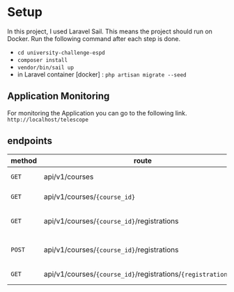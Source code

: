 

# Setup

In this project, I used Laravel Sail. This means the project should run on Docker. Run the following command after each step is done.


- ```cd university-challenge-espd```
- ```composer install```
- ```vendor/bin/sail up```
- in Laravel container [docker] : ```php artisan migrate --seed```

## Application Monitoring
For monitoring the Application you can go to the following link.
```http://localhost/telescope```

## endpoints
| method | route |about | parameters |
| -------------  | -------------  | ------------- | ------------- |
| ```GET```      | api/v1/courses | get list of courses | ------ |
| ```GET```      | api/v1/courses/```{course_id}``` | get single course | ------ |
| ```GET```      | api/v1/courses/```{course_id}```/registrations | get list of course registrations | ------ |
| ```POST```     | api/v1/courses/```{course_id}```/registrations | create new registration for course | ```student_id => int``` |
| ```GET```      | api/v1/courses/```{course_id}```/registrations/```{registration_id}``` | get single registration | ------ |
